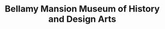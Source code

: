 ---
layout: repo
title: "Bellamy Mansion Museum of History and Design Arts"
id: 4568
permalink: repos/4568/
---
